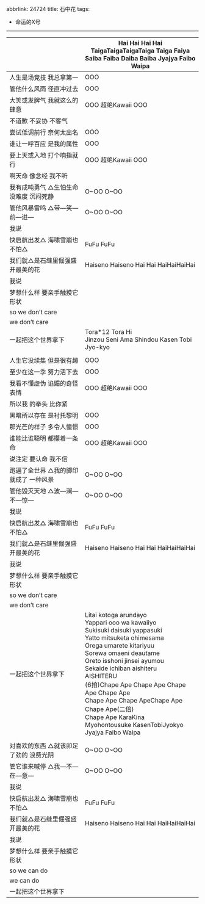 abbrlink: 24724
title: 石中花
tags:
  - 命运的X号
---
|      |Hai Hai Hai Hai<br>TaigaTaigaTaigaTaiga Taiga Faiya<br>Saiba Faiba Daiba Baiba Jyajya Faibo Waipa|
|--|--|
|人生是场竞技 我总拿第一|OOO|
|管他什么风雨 径直冲过去|OOO|
|大笑或发脾气 我就这么的肆意|OOO 超绝Kawaii OOO|
|不道歉 不妥协 不客气|      |
|尝试低调前行 奈何太出名|OOO|
|谁让一呼百应 是我的属性|OOO|
|要上天或入地 打个响指就行|OOO 超绝Kawaii OOO|
|啊天命 像念经 我不听|      |
|我有成吨勇气 △生怕生命没难度 沉闷死静|O~OO O~OO |
|管他风暴雷鸣 △带—笑—前—进—|O~OO O~OO |
|我说|      |
|快启航出发△ 海啸雪崩也不怕△|FuFu FuFu|
|我们就△是石缝里倔强盛开最美的花|Haiseno Haiseno Hai Hai HaiHaiHaiHai|
|我说|      |
|梦想什么样 要亲手触摸它形状|      |
|so we don’t care|      |
|we don’t care|      |
|一起把这个世界拿下|Tora*12 Tora Hi<br>Jinzou Seni Ama Shindou Kasen Tobi Jyo-kyo|
|      |      |
|人生它没续集 但是很有趣|OOO|
|至少在这一季 努力活下去|OOO|
|我看不懂虚伪 谄媚的奇怪表情|OOO 超绝Kawaii OOO|
|所以我 的拳头 比你紧|      |
|黑暗所以存在 是衬托黎明|OOO|
|那光芒的样子 多令人憧憬|OOO|
|谁能比谁聪明 都攥着一条命|OOO 超绝Kawaii OOO|
|说注定 要认命 我不信|      |
|跑遍了全世界 △我的脚印就成了 一种风景|O~OO O~OO |
|管他毁灭天地 △波—澜—不—惊—|O~OO O~OO |
|我说|      |
|快启航出发△ 海啸雪崩也不怕△|FuFu FuFu|
|我们就△是石缝里倔强盛开最美的花|Haiseno Haiseno Hai Hai HaiHaiHaiHai|
|我说|      |
|梦想什么样 要亲手触摸它形状|      |
|so we don’t care|      |
|we don’t care|      |
|一起把这个世界拿下|Litai kotoga arundayo<br>Yappari ooo wa kawaiiyo<br>Sukisuki daisuki yappasuki<br>Yatto mitsuketa ohimesama<br>Orega umarete kitariyuu<br>Sorewa omaeni deautame<br>Oreto isshoni jinsei ayumou<br>Sekaide ichiban aishiteru<br>AISHITERU<br>(6拍)Chape Ape Chape Ape Chape Ape Chape Ape<br>Chape Ape Chape ApeChape Ape Chape Ape(二倍)<br>Chape Ape KaraKina<br>Myohontousuke KasenTobiJyokyo<br>Jyajya Faibo Waipa|
|      |      |
|对喜欢的东西 △就该卯足了劲的 浪费光阴|O~OO O~OO|
|管它谁来喊停 △我—不—在—意—|O~OO O~OO|
|我说|      |
|快启航出发△ 海啸雪崩也不怕△|FuFu FuFu|
|我们就△是石缝里倔强盛开最美的花|Haiseno Haiseno Hai Hai HaiHaiHaiHai|
|我说|      |
|梦想什么样 要亲手触摸它形状|      |
|so we can do|      |
|we can do|      |
|一起把这个世界拿下|      |